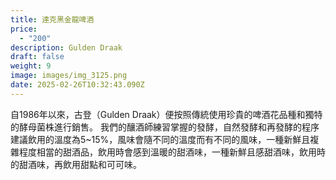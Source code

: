 ```yaml
---
title: 達克黑金龍啤酒
price:
  - "200"
description: Gulden Draak
draft: false
weight: 9
image: images/img_3125.png
date: 2025-02-26T10:32:43.090Z
---
```

自1986年以來，古登（Gulden Draak）便按照傳統使用珍貴的啤酒花品種和獨特的酵母菌株進行銷售。 我們的釀酒師練習掌握的發酵，自然發酵和再發酵的程序  建議飲用的溫度為5~15%，風味會隨不同的溫度而有不同的風味，一種新鮮且複雜程度相當的甜酒品，飲用時會感到溫暖的甜酒味，一種新鮮且感甜酒味，飲用時的甜酒味，再飲用甜點和可可味。